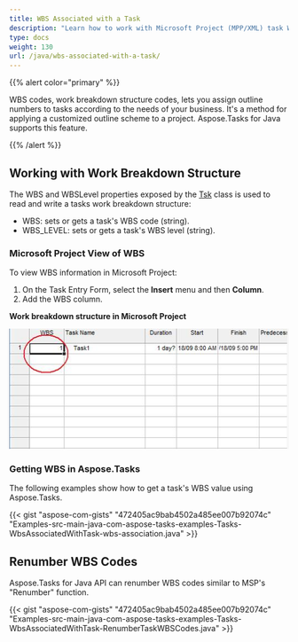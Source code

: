 ```yaml
---
title: WBS Associated with a Task
description: "Learn how to work with Microsoft Project (MPP/XML) task WBS values using Aspose.Tasks for Java."
type: docs
weight: 130
url: /java/wbs-associated-with-a-task/
---
```


{{% alert color="primary" %}}

WBS codes, work breakdown structure codes, lets you assign outline numbers to tasks according to the needs of your business. It's a method for applying a customized outline scheme to a project. Aspose.Tasks for Java supports this feature.

{{% /alert %}}

## **Working with Work Breakdown Structure**
The WBS and WBSLevel properties exposed by the [Tsk](https://reference.aspose.com/tasks/java/com.aspose.tasks/Tsk/) class is used to read and write a tasks work breakdown structure:

- WBS: sets or gets a task's WBS code (string).
- WBS_LEVEL: sets or gets a task's WBS level (string).

### **Microsoft Project View of WBS**
To view WBS information in Microsoft Project:

1. On the Task Entry Form, select the **Insert** menu and then **Column**.
2. Add the WBS column.

**Work breakdown structure in Microsoft Project**

![WBS associated with tasks](wbs-associated-with-a-task_1.png)

### **Getting WBS in Aspose.Tasks**
The following examples show how to get a task's WBS value using Aspose.Tasks.

{{< gist "aspose-com-gists" "472405ac9bab4502a485ee007b92074c" "Examples-src-main-java-com-aspose-tasks-examples-Tasks-WbsAssociatedWithTask-wbs-association.java" >}}

## **Renumber WBS Codes**
Aspose.Tasks for Java API can renumber WBS codes similar to MSP's "Renumber" function.

{{< gist "aspose-com-gists" "472405ac9bab4502a485ee007b92074c" "Examples-src-main-java-com-aspose-tasks-examples-Tasks-WbsAssociatedWithTask-RenumberTaskWBSCodes.java" >}}
